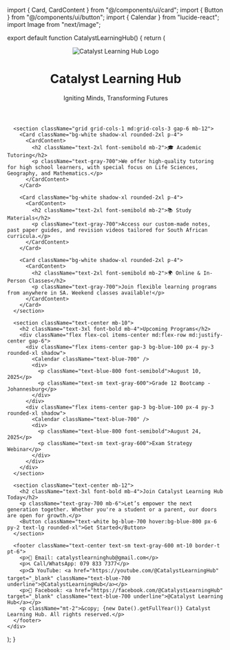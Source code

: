 import { Card, CardContent } from "@/components/ui/card";
import { Button } from "@/components/ui/button";
import { Calendar } from "lucide-react";
import Image from "next/image";

export default function CatalystLearningHub() {
  return (
    <div className="min-h-screen bg-gradient-to-br from-sky-100 to-white text-gray-800 p-6">
      <header className="text-center mb-10">
        <div className="flex justify-center mb-4">
          <Image src="/logo-catalyst-learning-hub.png" alt="Catalyst Learning Hub Logo" width={100} height={100} />
        </div>
        <h1 className="text-4xl font-bold text-blue-800 mb-2">Catalyst Learning Hub</h1>
        <p className="text-lg text-gray-600">Igniting Minds, Transforming Futures</p>
      </header>

      <section className="grid grid-cols-1 md:grid-cols-3 gap-6 mb-12">
        <Card className="bg-white shadow-xl rounded-2xl p-4">
          <CardContent>
            <h2 className="text-2xl font-semibold mb-2">🎓 Academic Tutoring</h2>
            <p className="text-gray-700">We offer high-quality tutoring for high school learners, with special focus on Life Sciences, Geography, and Mathematics.</p>
          </CardContent>
        </Card>

        <Card className="bg-white shadow-xl rounded-2xl p-4">
          <CardContent>
            <h2 className="text-2xl font-semibold mb-2">📚 Study Materials</h2>
            <p className="text-gray-700">Access our custom-made notes, past paper guides, and revision videos tailored for South African curricula.</p>
          </CardContent>
        </Card>

        <Card className="bg-white shadow-xl rounded-2xl p-4">
          <CardContent>
            <h2 className="text-2xl font-semibold mb-2">🌍 Online & In-Person Classes</h2>
            <p className="text-gray-700">Join flexible learning programs from anywhere in SA. Weekend classes available!</p>
          </CardContent>
        </Card>
      </section>

      <section className="text-center mb-10">
        <h2 className="text-3xl font-bold mb-4">Upcoming Programs</h2>
        <div className="flex flex-col items-center md:flex-row md:justify-center gap-6">
          <div className="flex items-center gap-3 bg-blue-100 px-4 py-3 rounded-xl shadow">
            <Calendar className="text-blue-700" />
            <div>
              <p className="text-blue-800 font-semibold">August 10, 2025</p>
              <p className="text-sm text-gray-600">Grade 12 Bootcamp - Johannesburg</p>
            </div>
          </div>
          <div className="flex items-center gap-3 bg-blue-100 px-4 py-3 rounded-xl shadow">
            <Calendar className="text-blue-700" />
            <div>
              <p className="text-blue-800 font-semibold">August 24, 2025</p>
              <p className="text-sm text-gray-600">Exam Strategy Webinar</p>
            </div>
          </div>
        </div>
      </section>

      <section className="text-center mb-12">
        <h2 className="text-3xl font-bold mb-4">Join Catalyst Learning Hub Today</h2>
        <p className="text-gray-700 mb-6">Let’s empower the next generation together. Whether you're a student or a parent, our doors are open for growth.</p>
        <Button className="text-white bg-blue-700 hover:bg-blue-800 px-6 py-2 text-lg rounded-xl">Get Started</Button>
      </section>

      <footer className="text-center text-sm text-gray-600 mt-10 border-t pt-6">
        <p>📧 Email: catalystlearninghub@gmail.com</p>
        <p>📞 Call/WhatsApp: 079 833 7377</p>
        <p>📺 YouTube: <a href="https://youtube.com/@CatalystLearningHub" target="_blank" className="text-blue-700 underline">@CatalystLearningHub</a></p>
        <p>📘 Facebook: <a href="https://facebook.com/@CatalystLearningHub" target="_blank" className="text-blue-700 underline">@Catalyst Learning Hub</a></p>
        <p className="mt-2">&copy; {new Date().getFullYear()} Catalyst Learning Hub. All rights reserved.</p>
      </footer>
    </div>
  );
}
